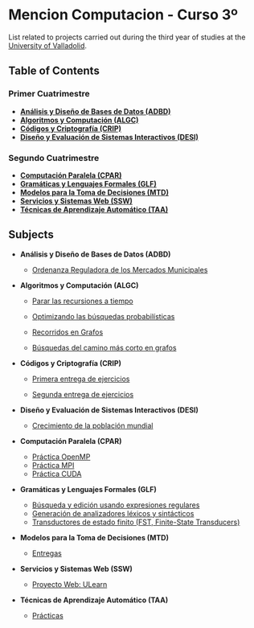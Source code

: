 # Mencion Computacion - Curso 3º
List related to projects carried out during the third year of studies at the [University of Valladolid](https://www.uva.es/export/sites/uva/).

## Table of Contents
### Primer Cuatrimestre
- **[Análisis y Diseño de Bases de Datos (ADBD)](#item1)**
- **[Algoritmos y Computación (ALGC)](#item2)**
- **[Códigos y Criptografía (CRIP)](#item3)**
- **[Diseño y Evaluación de Sistemas Interactivos (DESI)](#item4)**

### Segundo Cuatrimestre
- **[Computación Paralela (CPAR)](#item5)**
- **[Gramáticas y Lenguajes Formales (GLF)](#item6)**
- **[Modelos para la Toma de Decisiones (MTD)](#item7)**
- **[Servicios y Sistemas Web (SSW)](#item8)**
- **[Técnicas de Aprendizaje Automático (TAA)](#item9)**

## Subjects
<a name="item1"></a>
 - **Análisis y Diseño de Bases de Datos (ADBD)**
 
   - [Ordenanza Reguladora de los Mercados Municipales](https://github.com/jhoncabanilla/Practica-ADBD)

<a name="item2"></a>
 - **Algoritmos y Computación (ALGC)**
  
   - [Parar las recursiones a tiempo](https://github.com/jhoncabanilla/Entrega-1)
   
   - [Optimizando las búsquedas probabilísticas](https://github.com/jhoncabanilla/Entrega-2)
   
   - [Recorridos en Grafos](https://github.com/jhoncabanilla/Entrega-3)
   
   - [Búsquedas del camino más corto en grafos](https://github.com/jhoncabanilla/Entrega-4)
   
<a name="item3"></a>
 - **Códigos y Criptografía (CRIP)**
  
   - [Primera entrega de ejercicios](https://github.com/jhoncabanilla/Primera-Entrega)
   
   - [Segunda entrega de ejercicios](https://github.com/jhoncabanilla/Segunda-Entrega)
 
<a name="item4"></a>
 - **Diseño y Evaluación de Sistemas Interactivos (DESI)**
 
   - [Crecimiento de la población mundial](https://github.com/jhoncabanilla/Crecimiento-Poblacion)
   
   
<a name="item5"></a>
 - **Computación Paralela (CPAR)**
 
   - [Práctica OpenMP](https://github.com/jhoncabanilla/Pr-ctica-OpenMP)
   - [Práctica MPI](https://github.com/jhoncabanilla/Practica-MPI)
   - [Práctica CUDA](https://github.com/jhoncabanilla/Practica-CUDA)

<a name="item6"></a>
 - **Gramáticas y Lenguajes Formales (GLF)**
 
   - [Búsqueda y edición usando expresiones regulares](https://github.com/jhoncabanilla/GLF-Parte1)
   - [Generación de analizadores léxicos y sintácticos](https://github.com/jhoncabanilla/GLF-Parte2)
   - [Transductores de estado finito (FST, Finite-State Transducers)](https://github.com/jhoncabanilla/GLF-Parte3)
   
<a name="item7"></a>
 - **Modelos para la Toma de Decisiones (MTD)**
 
   - [Entregas](https://github.com/jhoncabanilla/Entregas)
   
<a name="item8"></a>
 - **Servicios y Sistemas Web (SSW)**
 
   - [Proyecto Web: ULearn](https://github.com/jhoncabanilla/Proyecto-WEB)
   
<a name="item9"></a>
 - **Técnicas de Aprendizaje Automático (TAA)**
 
   - [Prácticas](https://github.com/jhoncabanilla/Practicas-TAA)
